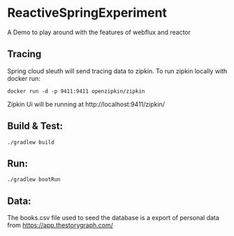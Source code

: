 # ReactiveSpringExperiment

A Demo to play around with the features of webflux and reactor

## Tracing
Spring cloud sleuth will send tracing data to zipkin. To run zipkin locally with docker run:

`docker run -d -p 9411:9411 openzipkin/zipkin`

Zipkin Ui will be running at http://localhost:9411/zipkin/

## Build & Test:
`./gradlew build `

## Run:
 `./gradlew bootRun` 
 
 
## Data:
 The books.csv file used to seed the database is a export of personal data from https://app.thestorygraph.com/
 
